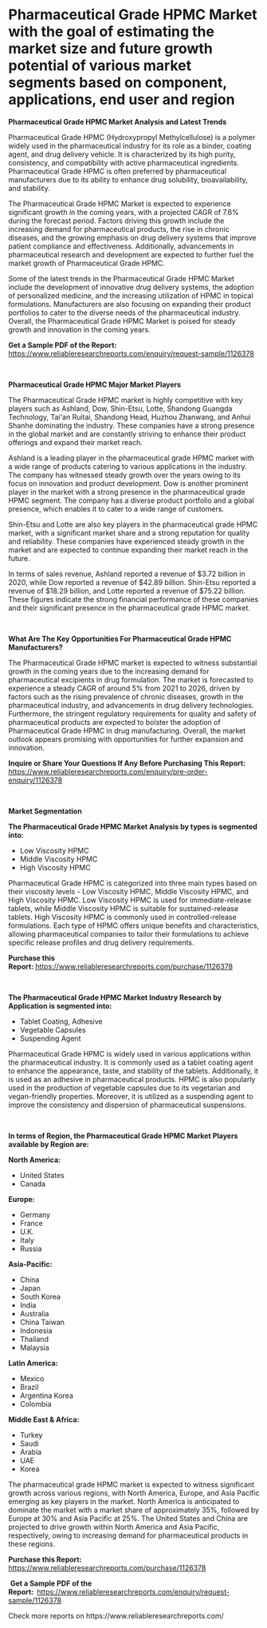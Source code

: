 <p><h1>Pharmaceutical Grade HPMC Market with the goal of estimating the market size and future growth potential of various market segments based on component, applications, end user and region</h1></p><p><strong>Pharmaceutical Grade HPMC Market Analysis and Latest Trends</strong></p>
<p><p>Pharmaceutical Grade HPMC (Hydroxypropyl Methylcellulose) is a polymer widely used in the pharmaceutical industry for its role as a binder, coating agent, and drug delivery vehicle. It is characterized by its high purity, consistency, and compatibility with active pharmaceutical ingredients. Pharmaceutical Grade HPMC is often preferred by pharmaceutical manufacturers due to its ability to enhance drug solubility, bioavailability, and stability.</p><p>The Pharmaceutical Grade HPMC Market is expected to experience significant growth in the coming years, with a projected CAGR of 7.6% during the forecast period. Factors driving this growth include the increasing demand for pharmaceutical products, the rise in chronic diseases, and the growing emphasis on drug delivery systems that improve patient compliance and effectiveness. Additionally, advancements in pharmaceutical research and development are expected to further fuel the market growth of Pharmaceutical Grade HPMC.</p><p>Some of the latest trends in the Pharmaceutical Grade HPMC Market include the development of innovative drug delivery systems, the adoption of personalized medicine, and the increasing utilization of HPMC in topical formulations. Manufacturers are also focusing on expanding their product portfolios to cater to the diverse needs of the pharmaceutical industry. Overall, the Pharmaceutical Grade HPMC Market is poised for steady growth and innovation in the coming years.</p></p>
<p><strong>Get a Sample PDF of the Report:&nbsp;</strong> <a href="https://www.reliableresearchreports.com/enquiry/request-sample/1126378">https://www.reliableresearchreports.com/enquiry/request-sample/1126378</a></p>
<p>&nbsp;</p>
<p><strong>Pharmaceutical Grade HPMC Major Market Players</strong></p>
<p><p>The Pharmaceutical Grade HPMC market is highly competitive with key players such as Ashland, Dow, Shin-Etsu, Lotte, Shandong Guangda Technology, Tai'an Ruitai, Shandong Head, Huzhou Zhanwang, and Anhui Shanhe dominating the industry. These companies have a strong presence in the global market and are constantly striving to enhance their product offerings and expand their market reach.</p><p>Ashland is a leading player in the pharmaceutical grade HPMC market with a wide range of products catering to various applications in the industry. The company has witnessed steady growth over the years owing to its focus on innovation and product development. Dow is another prominent player in the market with a strong presence in the pharmaceutical grade HPMC segment. The company has a diverse product portfolio and a global presence, which enables it to cater to a wide range of customers.</p><p>Shin-Etsu and Lotte are also key players in the pharmaceutical grade HPMC market, with a significant market share and a strong reputation for quality and reliability. These companies have experienced steady growth in the market and are expected to continue expanding their market reach in the future.</p><p>In terms of sales revenue, Ashland reported a revenue of $3.72 billion in 2020, while Dow reported a revenue of $42.89 billion. Shin-Etsu reported a revenue of $18.29 billion, and Lotte reported a revenue of $75.22 billion. These figures indicate the strong financial performance of these companies and their significant presence in the pharmaceutical grade HPMC market.</p></p>
<p>&nbsp;</p>
<p><strong>What Are The Key Opportunities For Pharmaceutical Grade HPMC Manufacturers?</strong></p>
<p><p>The Pharmaceutical Grade HPMC market is expected to witness substantial growth in the coming years due to the increasing demand for pharmaceutical excipients in drug formulation. The market is forecasted to experience a steady CAGR of around 5% from 2021 to 2026, driven by factors such as the rising prevalence of chronic diseases, growth in the pharmaceutical industry, and advancements in drug delivery technologies. Furthermore, the stringent regulatory requirements for quality and safety of pharmaceutical products are expected to bolster the adoption of Pharmaceutical Grade HPMC in drug manufacturing. Overall, the market outlook appears promising with opportunities for further expansion and innovation.</p></p>
<p><strong>Inquire or Share Your Questions If Any Before Purchasing This Report:</strong> <a href="https://www.reliableresearchreports.com/enquiry/pre-order-enquiry/1126378">https://www.reliableresearchreports.com/enquiry/pre-order-enquiry/1126378</a></p>
<p>&nbsp;</p>
<p><strong>Market Segmentation</strong></p>
<p><strong>The Pharmaceutical Grade HPMC Market Analysis by types is segmented into:</strong></p>
<p><ul><li>Low Viscosity HPMC</li><li>Middle Viscosity HPMC</li><li>High Viscosity HPMC</li></ul></p>
<p><p>Pharmaceutical Grade HPMC is categorized into three main types based on their viscosity levels - Low Viscosity HPMC, Middle Viscosity HPMC, and High Viscosity HPMC. Low Viscosity HPMC is used for immediate-release tablets, while Middle Viscosity HPMC is suitable for sustained-release tablets. High Viscosity HPMC is commonly used in controlled-release formulations. Each type of HPMC offers unique benefits and characteristics, allowing pharmaceutical companies to tailor their formulations to achieve specific release profiles and drug delivery requirements.</p></p>
<p><strong>Purchase this Report:&nbsp;</strong><a href="https://www.reliableresearchreports.com/purchase/1126378">https://www.reliableresearchreports.com/purchase/1126378</a></p>
<p>&nbsp;</p>
<p><strong>The Pharmaceutical Grade HPMC Market Industry Research by Application is segmented into:</strong></p>
<p><ul><li>Tablet Coating, Adhesive</li><li>Vegetable Capsules</li><li>Suspending Agent</li></ul></p>
<p><p>Pharmaceutical Grade HPMC is widely used in various applications within the pharmaceutical industry. It is commonly used as a tablet coating agent to enhance the appearance, taste, and stability of the tablets. Additionally, it is used as an adhesive in pharmaceutical products. HPMC is also popularly used in the production of vegetable capsules due to its vegetarian and vegan-friendly properties. Moreover, it is utilized as a suspending agent to improve the consistency and dispersion of pharmaceutical suspensions.</p></p>
<p>&nbsp;</p>
<p><strong>In terms of Region, the Pharmaceutical Grade HPMC Market Players available by Region are:</strong></p>
<p>
    <p> <strong> North America: </strong>
        <ul>
            <li>United States</li>
            <li>Canada</li>
        </ul>
        </p> 
    <p> <strong> Europe: </strong>
        <ul>
            <li>Germany</li>
            <li>France</li>
            <li>U.K.</li>
            <li>Italy</li>
            <li>Russia</li>
        </ul>
        </p> 
    <p> <strong> Asia-Pacific: </strong>
        <ul>
            <li>China</li>
            <li>Japan</li>
            <li>South Korea</li>
            <li>India</li>
            <li>Australia</li>
            <li>China Taiwan</li>
            <li>Indonesia</li>
            <li>Thailand</li>
            <li>Malaysia</li>
        </ul>
        </p> 
    <p> <strong> Latin America: </strong>
        <ul>
            <li>Mexico</li>
            <li>Brazil</li>
            <li>Argentina Korea</li>
            <li>Colombia</li>
        </ul>
        </p> 
    <p> <strong> Middle East & Africa: </strong>
        <ul>
            <li>Turkey</li>
            <li>Saudi</li>
            <li>Arabia</li>
            <li>UAE</li>
            <li>Korea</li>
        </ul>
    </p>
    </p>
<p><p>The pharmaceutical grade HPMC market is expected to witness significant growth across various regions, with North America, Europe, and Asia Pacific emerging as key players in the market. North America is anticipated to dominate the market with a market share of approximately 35%, followed by Europe at 30% and Asia Pacific at 25%. The United States and China are projected to drive growth within North America and Asia Pacific, respectively, owing to increasing demand for pharmaceutical products in these regions.</p></p>
<p><strong>Purchase this Report: </strong><a href="https://www.reliableresearchreports.com/purchase/1126378">https://www.reliableresearchreports.com/purchase/1126378</a></p>
<p>&nbsp;<strong>Get a Sample PDF of the Report:&nbsp;&nbsp;</strong><a href="https://www.reliableresearchreports.com/enquiry/request-sample/1126378">https://www.reliableresearchreports.com/enquiry/request-sample/1126378</a></p>
<p><strong></strong></p>
<p>Check more reports on https://www.reliableresearchreports.com/</p>